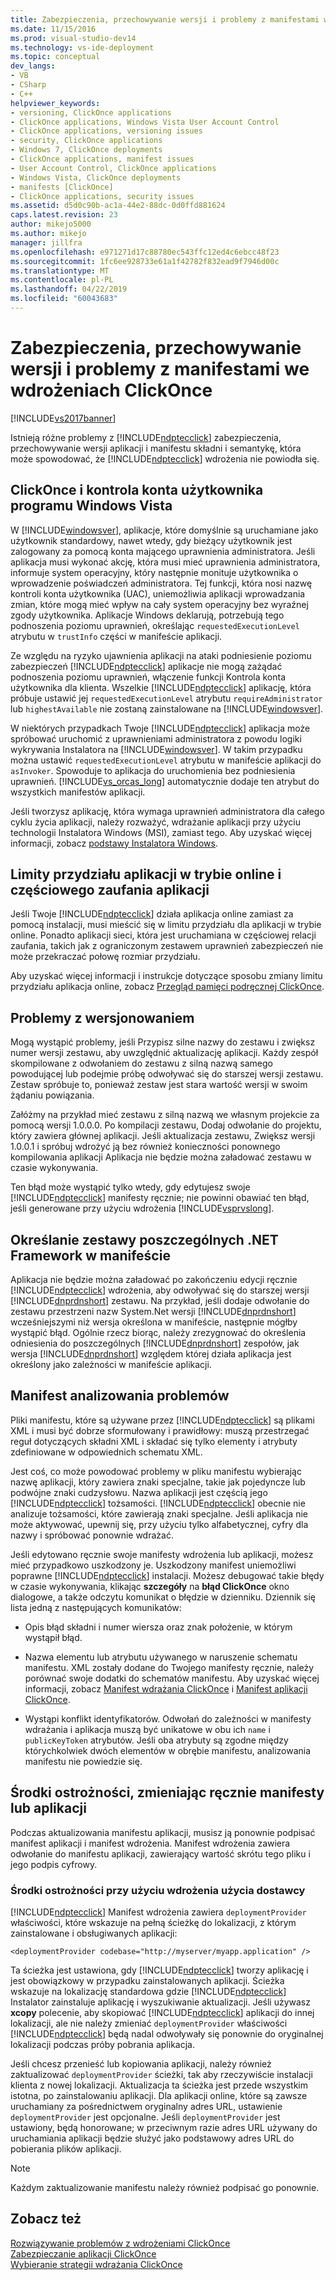 ```yaml
---
title: Zabezpieczenia, przechowywanie wersji i problemy z manifestami we wdrożeniach ClickOnce | Dokumentacja firmy Microsoft
ms.date: 11/15/2016
ms.prod: visual-studio-dev14
ms.technology: vs-ide-deployment
ms.topic: conceptual
dev_langs:
- VB
- CSharp
- C++
helpviewer_keywords:
- versioning, ClickOnce applications
- ClickOnce applications, Windows Vista User Account Control
- ClickOnce applications, versioning issues
- security, ClickOnce applications
- Windows 7, ClickOnce deployments
- ClickOnce applications, manifest issues
- User Account Control, ClickOnce applications
- Windows Vista, ClickOnce deployments
- manifests [ClickOnce]
- ClickOnce applications, security issues
ms.assetid: d5d0c90b-ac1a-44e2-88dc-0d0ffd881624
caps.latest.revision: 23
author: mikejo5000
ms.author: mikejo
manager: jillfra
ms.openlocfilehash: e971271d17c88780ec543ffc12ed4c6ebcc48f23
ms.sourcegitcommit: 1fc6ee928733e61a1f42782f832ead9f7946d00c
ms.translationtype: MT
ms.contentlocale: pl-PL
ms.lasthandoff: 04/22/2019
ms.locfileid: "60043683"
---
```

# <a name="security-versioning-and-manifest-issues-in-clickonce-deployments"></a>Zabezpieczenia, przechowywanie wersji i problemy z manifestami we wdrożeniach ClickOnce
[!INCLUDE[vs2017banner](../includes/vs2017banner.md)]

Istnieją różne problemy z [!INCLUDE[ndptecclick](../includes/ndptecclick-md.md)] zabezpieczenia, przechowywanie wersji aplikacji i manifestu składni i semantykę, która może spowodować, że [!INCLUDE[ndptecclick](../includes/ndptecclick-md.md)] wdrożenia nie powiodła się.  
  
## <a name="clickonce-and-windows-vista-user-account-control"></a>ClickOnce i kontrola konta użytkownika programu Windows Vista  
 W [!INCLUDE[windowsver](../includes/windowsver-md.md)], aplikacje, które domyślnie są uruchamiane jako użytkownik standardowy, nawet wtedy, gdy bieżący użytkownik jest zalogowany za pomocą konta mającego uprawnienia administratora. Jeśli aplikacja musi wykonać akcję, która musi mieć uprawnienia administratora, informuje system operacyjny, który następnie monituje użytkownika o wprowadzenie poświadczeń administratora. Tej funkcji, która nosi nazwę kontroli konta użytkownika (UAC), uniemożliwia aplikacji wprowadzania zmian, które mogą mieć wpływ na cały system operacyjny bez wyraźnej zgody użytkownika. Aplikacje Windows deklarują, potrzebują tego podnoszenia poziomu uprawnień, określając `requestedExecutionLevel` atrybutu w `trustInfo` części w manifeście aplikacji.  
  
 Ze względu na ryzyko ujawnienia aplikacji na ataki podniesienie poziomu zabezpieczeń [!INCLUDE[ndptecclick](../includes/ndptecclick-md.md)] aplikacje nie mogą zażądać podnoszenia poziomu uprawnień, włączenie funkcji Kontrola konta użytkownika dla klienta. Wszelkie [!INCLUDE[ndptecclick](../includes/ndptecclick-md.md)] aplikację, która próbuje ustawić jej `requestedExecutionLevel` atrybutu `requireAdministrator` lub `highestAvailable` nie zostaną zainstalowane na [!INCLUDE[windowsver](../includes/windowsver-md.md)].  
  
 W niektórych przypadkach Twoje [!INCLUDE[ndptecclick](../includes/ndptecclick-md.md)] aplikacja może spróbować uruchomić z uprawnieniami administratora z powodu logiki wykrywania Instalatora na [!INCLUDE[windowsver](../includes/windowsver-md.md)]. W takim przypadku można ustawić `requestedExecutionLevel` atrybutu w manifeście aplikacji do `asInvoker`. Spowoduje to aplikacja do uruchomienia bez podniesienia uprawnień. [!INCLUDE[vs_orcas_long](../includes/vs-orcas-long-md.md)] automatycznie dodaje ten atrybut do wszystkich manifestów aplikacji.  
  
 Jeśli tworzysz aplikację, która wymaga uprawnień administratora dla całego cyklu życia aplikacji, należy rozważyć, wdrażanie aplikacji przy użyciu technologii Instalatora Windows (MSI), zamiast tego. Aby uzyskać więcej informacji, zobacz [podstawy Instalatora Windows](../extensibility/internals/windows-installer-basics.md).  
  
## <a name="online-application-quotas-and-partial-trust-applications"></a>Limity przydziału aplikacji w trybie online i częściowego zaufania aplikacji  
 Jeśli Twoje [!INCLUDE[ndptecclick](../includes/ndptecclick-md.md)] działa aplikacja online zamiast za pomocą instalacji, musi mieścić się w limitu przydziału dla aplikacji w trybie online. Ponadto aplikacji sieci, która jest uruchamiana w częściowej relacji zaufania, takich jak z ograniczonym zestawem uprawnień zabezpieczeń nie może przekraczać połowę rozmiar przydziału.  
  
 Aby uzyskać więcej informacji i instrukcje dotyczące sposobu zmiany limitu przydziału aplikacja online, zobacz [Przegląd pamięci podręcznej ClickOnce](../deployment/clickonce-cache-overview.md).  
  
## <a name="versioning-issues"></a>Problemy z wersjonowaniem  
 Mogą wystąpić problemy, jeśli Przypisz silne nazwy do zestawu i zwiększ numer wersji zestawu, aby uwzględnić aktualizację aplikacji. Każdy zespół skompilowane z odwołaniem do zestawu z silną nazwą samego powodującej lub podejmie próbę odwoływać się do starszej wersji zestawu. Zestaw spróbuje to, ponieważ zestaw jest stara wartość wersji w swoim żądaniu powiązania.  
  
 Załóżmy na przykład mieć zestawu z silną nazwą we własnym projekcie za pomocą wersji 1.0.0.0. Po kompilacji zestawu, Dodaj odwołanie do projektu, który zawiera głównej aplikacji. Jeśli aktualizacja zestawu, Zwiększ wersji 1.0.0.1 i spróbuj wdrożyć ją bez również konieczności ponownego kompilowania aplikacji Aplikacja nie będzie można załadować zestawu w czasie wykonywania.  
  
 Ten błąd może wystąpić tylko wtedy, gdy edytujesz swoje [!INCLUDE[ndptecclick](../includes/ndptecclick-md.md)] manifesty ręcznie; nie powinni obawiać ten błąd, jeśli generowane przy użyciu wdrożenia [!INCLUDE[vsprvslong](../includes/vsprvslong-md.md)].  
  
## <a name="specifying-individual-net-framework-assemblies-in-the-manifest"></a>Określanie zestawy poszczególnych .NET Framework w manifeście  
 Aplikacja nie będzie można załadować po zakończeniu edycji ręcznie [!INCLUDE[ndptecclick](../includes/ndptecclick-md.md)] wdrożenia, aby odwoływać się do starszej wersji [!INCLUDE[dnprdnshort](../includes/dnprdnshort-md.md)] zestawu. Na przykład, jeśli dodaje odwołanie do zestawu przestrzeni nazw System.Net wersji [!INCLUDE[dnprdnshort](../includes/dnprdnshort-md.md)] wcześniejszymi niż wersja określona w manifeście, następnie mógłby wystąpić błąd. Ogólnie rzecz biorąc, należy zrezygnować do określenia odniesienia do poszczególnych [!INCLUDE[dnprdnshort](../includes/dnprdnshort-md.md)] zespołów, jak wersja [!INCLUDE[dnprdnshort](../includes/dnprdnshort-md.md)] względem której działa aplikacja jest określony jako zależności w manifeście aplikacji.  
  
## <a name="manifest-parsing-issues"></a>Manifest analizowania problemów  
 Pliki manifestu, które są używane przez [!INCLUDE[ndptecclick](../includes/ndptecclick-md.md)] są plikami XML i musi być dobrze sformułowany i prawidłowy: muszą przestrzegać reguł dotyczących składni XML i składać się tylko elementy i atrybuty zdefiniowane w odpowiednich schematu XML.  
  
 Jest coś, co może powodować problemy w pliku manifestu wybierając nazwę aplikacji, który zawiera znaki specjalne, takie jak pojedyncze lub podwójne znaki cudzysłowu. Nazwa aplikacji jest częścią jego [!INCLUDE[ndptecclick](../includes/ndptecclick-md.md)] tożsamości. [!INCLUDE[ndptecclick](../includes/ndptecclick-md.md)] obecnie nie analizuje tożsamości, które zawierają znaki specjalne. Jeśli aplikacja nie może aktywować, upewnij się, przy użyciu tylko alfabetycznej, cyfry dla nazwy i spróbować ponownie wdrażać.  
  
 Jeśli edytowano ręcznie swoje manifesty wdrożenia lub aplikacji, możesz mieć przypadkowo uszkodzony je. Uszkodzony manifest uniemożliwi poprawne [!INCLUDE[ndptecclick](../includes/ndptecclick-md.md)] instalacji. Możesz debugować takie błędy w czasie wykonywania, klikając **szczegóły** na **błąd ClickOnce** okno dialogowe, a także odczytu komunikat o błędzie w dzienniku. Dziennik się lista jedną z następujących komunikatów:  
  
- Opis błąd składni i numer wiersza oraz znak położenie, w którym wystąpił błąd.  
  
- Nazwa elementu lub atrybutu używanego w naruszenie schematu manifestu. XML zostały dodane do Twojego manifesty ręcznie, należy porównać swoje dodatki do schematów manifestu. Aby uzyskać więcej informacji, zobacz [Manifest wdrażania ClickOnce](../deployment/clickonce-deployment-manifest.md) i [Manifest aplikacji ClickOnce](../deployment/clickonce-application-manifest.md).  
  
- Wystąpi konflikt identyfikatorów. Odwołań do zależności w manifesty wdrażania i aplikacja muszą być unikatowe w obu ich `name` i `publicKeyToken` atrybutów. Jeśli oba atrybuty są zgodne między którychkolwiek dwóch elementów w obrębie manifestu, analizowania manifestu nie powiedzie się.  
  
## <a name="precautions-when-manually-changing-manifests-or-applications"></a>Środki ostrożności, zmieniając ręcznie manifesty lub aplikacji  
 Podczas aktualizowania manifestu aplikacji, musisz ją ponownie podpisać manifest aplikacji i manifest wdrożenia. Manifest wdrożenia zawiera odwołanie do manifestu aplikacji, zawierający wartość skrótu tego pliku i jego podpis cyfrowy.  
  
### <a name="precautions-with-deployment-provider-usage"></a>Środki ostrożności przy użyciu wdrożenia użycia dostawcy  
 [!INCLUDE[ndptecclick](../includes/ndptecclick-md.md)] Manifest wdrożenia zawiera `deploymentProvider` właściwości, które wskazuje na pełną ścieżkę do lokalizacji, z którym zainstalowane i obsługiwanych aplikacji:  
  
```  
<deploymentProvider codebase="http://myserver/myapp.application" />  
```  
  
 Ta ścieżka jest ustawiona, gdy [!INCLUDE[ndptecclick](../includes/ndptecclick-md.md)] tworzy aplikację i jest obowiązkowy w przypadku zainstalowanych aplikacji. Ścieżka wskazuje na lokalizację standardowa gdzie [!INCLUDE[ndptecclick](../includes/ndptecclick-md.md)] Instalator zainstaluje aplikację i wyszukiwanie aktualizacji. Jeśli używasz **xcopy** polecenie, aby skopiować [!INCLUDE[ndptecclick](../includes/ndptecclick-md.md)] aplikacji do innej lokalizacji, ale nie należy zmieniać `deploymentProvider` właściwości [!INCLUDE[ndptecclick](../includes/ndptecclick-md.md)] będą nadal odwoływały się ponownie do oryginalnej lokalizacji podczas próby pobrania aplikacja.  
  
 Jeśli chcesz przenieść lub kopiowania aplikacji, należy również zaktualizować `deploymentProvider` ścieżki, tak aby rzeczywiście instalacji klienta z nowej lokalizacji. Aktualizacja ta ścieżka jest przede wszystkim istotna, po zainstalowaniu aplikacji. Dla aplikacji online, które są zawsze uruchamiany za pośrednictwem oryginalny adres URL, ustawienie `deploymentProvider` jest opcjonalne. Jeśli `deploymentProvider` jest ustawiony, będą honorowane; w przeciwnym razie adres URL używany do uruchamiania aplikacji będzie służyć jako podstawowy adres URL do pobierania plików aplikacji.  
  
> [!NOTE]
>  Każdym zaktualizowanie manifestu należy również podpisać go ponownie.  
  
## <a name="see-also"></a>Zobacz też  
 [Rozwiązywanie problemów z wdrożeniami ClickOnce](../deployment/troubleshooting-clickonce-deployments.md)   
 [Zabezpieczanie aplikacji ClickOnce](../deployment/securing-clickonce-applications.md)   
 [Wybieranie strategii wdrażania ClickOnce](../deployment/choosing-a-clickonce-deployment-strategy.md)
